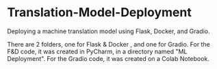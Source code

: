 # Translation-Model-Deployment
Deploying a machine translation model using Flask, Docker, and Gradio. 

There are 2 folders, one for Flask & Docker , and one for Gradio. 
For the F&D code, it was created in PyCharm, in a directory named "ML Deployment". 
For the Gradio code, it was created on a Colab Notebook.
